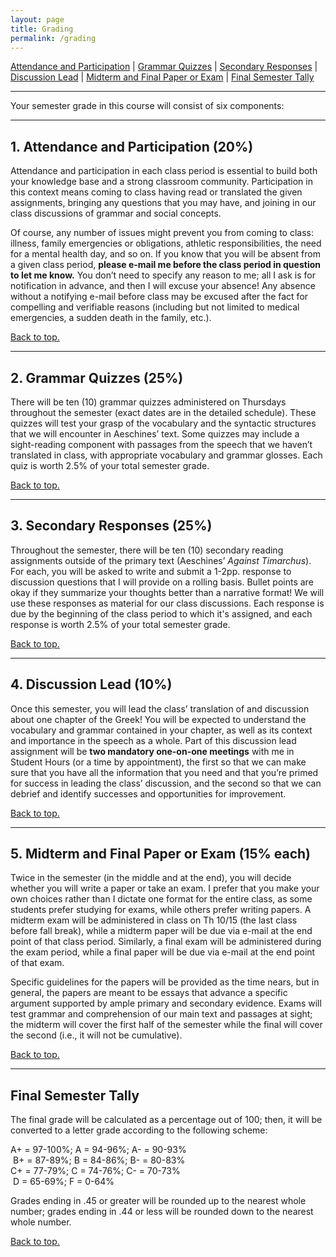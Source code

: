```yaml
---
layout: page
title: Grading
permalink: /grading
---
```


[Attendance and Participation](#1-attendance-and-participation-20) \| [Grammar Quizzes](#2-grammar-quizzes-25) \| [Secondary Responses](#3-secondary-responses-25) \| [Discussion Lead](#4-discussion-lead-10) \| [Midterm and Final Paper or Exam](#5-midterm-and-final-paper-or-exam-15-each) \| [Final Semester Tally](#final-semester-tally)

---

Your semester grade in this course will consist of six components:

---

## 1. Attendance and Participation (20%)

Attendance and participation in each class period is essential to build both your knowledge base and a strong classroom community. Participation in this context means coming to class having read or translated the given assignments, bringing any questions that you may have, and joining in our class discussions of grammar and social concepts.

Of course, any number of issues might prevent you from coming to class: illness, family emergencies or obligations, athletic responsibilities, the need for a mental health day, and so on. If you know that you will be absent from a given class period, **please e-mail me before the class period in question to let me know.** You don’t need to specify any reason to me; all I ask is for notification in advance, and then I will excuse your absence! Any absence without a notifying e-mail before class may be excused after the fact for compelling and verifiable reasons (including but not limited to medical emergencies, a sudden death in the family, etc.).

[Back to top.](#top)

---

## 2. Grammar Quizzes (25%)

There will be ten (10) grammar quizzes administered on Thursdays throughout the semester (exact dates are in the detailed schedule). These quizzes will test your grasp of the vocabulary and the syntactic structures that we will encounter in Aeschines’ text. Some quizzes may include a sight-reading component with passages from the speech that we haven’t translated in class, with appropriate vocabulary and grammar glosses. Each quiz is worth 2.5% of your total semester grade.

[Back to top.](#top)

---

## 3. Secondary Responses (25%)

Throughout the semester, there will be ten (10) secondary reading assignments outside of the primary text (Aeschines’ *Against Timarchus*). For each, you will be asked to write and submit a 1-2pp. response to discussion questions that I will provide on a rolling basis. Bullet points are okay if they summarize your thoughts better than a narrative format! We will use these responses as material for our class discussions. Each response is due by the beginning of the class period to which it's assigned, and each response is worth 2.5% of your total semester grade.

[Back to top.](#top)

---

## 4. Discussion Lead (10%)

Once this semester, you will lead the class’ translation of and discussion about one chapter of the Greek! You will be expected to understand the vocabulary and grammar contained in your chapter, as well as its context and importance in the speech as a whole. Part of this discussion lead assignment will be **two mandatory one-on-one meetings** with me in Student Hours (or a time by appointment), the first so that we can make sure that you have all the information that you need and that you’re primed for success in leading the class’ discussion, and the second so that we can debrief and identify successes and opportunities for improvement.

[Back to top.](#top)

---

## 5. Midterm and Final Paper or Exam (15% each)

Twice in the semester (in the middle and at the end), you will decide whether you will write a paper or take an exam. I prefer that you make your own choices rather than I dictate one format for the entire class, as some students prefer studying for exams, while others prefer writing papers. A midterm exam will be administered in class on Th 10/15 (the last class before fall break), while a midterm paper will be due via e-mail at the end point of that class period. Similarly, a final exam will be administered during the exam period, while a final paper will be due via e-mail at the end point of that exam.

Specific guidelines for the papers will be provided as the time nears, but in general, the papers are meant to be essays that advance a specific argument supported by ample primary and secondary evidence. Exams will test grammar and comprehension of our main text and passages at sight; the midterm will cover the first half of the semester while the final will cover the second (i.e., it will not be cumulative).

[Back to top.](#top)

---

## Final Semester Tally

The final grade will be calculated as a percentage out of 100; then, it will be converted to a letter grade according to the following scheme:

A+ = 97-100%; A = 94-96%; A- = 90-93%  
 B+ = 87-89%; B = 84-86%; B- = 80-83%   
C+ = 77-79%; C = 74-76%; C- = 70-73%  
 D = 65-69%; F = 0-64%

Grades ending in .45 or greater will be rounded up to the nearest whole number; grades ending in .44 or less will be rounded down to the nearest whole number.

[Back to top.](#top)
